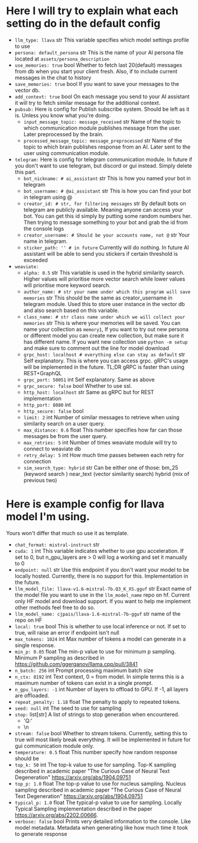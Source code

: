 # Here I will try to explain what each setting do in the default config

* `llm_type: llava`          str This variable specifies which model settings profile to use
* `persona: default_persona` str This is the name of your AI persona file located at `assets/persona_description`
* `use_memories: true`      bool Whether to fetch last 20(default) messages from db when you start your client fresh. Also, if to include current messages in the chat to history
* `save_memories: true`     bool If you want to save your messages to the vector db.
* `add_context: true`       bool On each message you send to your AI assistant it will try to fetch similar message for the additional context.
* `pubsub:`                      Here is config for Publish subscribe system. Should be left as it is. Unless you know what you're doing.
   - `input_message_topic: message_received`         str Name of the topic to which communication module publishes message from the user. Later preprocessed by the brain.
   - `processed_message_topic: message_preprocessed` str Name of the topic to which brain publishes response from an AI. Later sent to the user using communication module.
* `telegram:`                    Here is config for telegram communication module. In future if you don't want to use telegram, but discord or gui instead. Simply delete this part.
   - `bot_nickname: # ai_assistant`                            str This is how you named your bot in telegram
   - `bot_username: # @ai_assistant`                           str This is how you can find your bot in telegram using @
   - `creator_id: # str, for filtering messages`               str By default bots on telegram are publicly available. Meaning anyone can access your bot. You can get this id simply by putting some random numbers her. Then trying to message something to your bot and grab the id from the console logs
   - `creator_username: # Should be your accounts name, not @` str Your name in telegram. 
   - `sticker_path: '' # in future`                            Currently will do nothing. In future AI assistant will be able to send you stickers if certain threshold is exceeded
* `weaviate:`
   - `alpha: 0.5`                                                               str This variable is used in the hybrid similarity search. Higher values will prioritise more vector search while lower values will prioritise more keyword search.
   - `author_name: # str your name under which this program will save memories` str This should be the same as creator_username in telegram module. Used this to store user instance in the vector db and also search based on this variable.
   - `class_name: # str class name under which we will collect your memories`   str This is where your memories will be saved. You can name your collection as `memory1`, If you want to try out new persona or different model you can create new collection, but make sure it has different name. If you want new collection use `python -m setup` and make sure to comment out the line for model download
   - `grpc_host: localhost # everything else can stay as default`               str Self explanatory. This is where you can access grpc. gRPC's usage will be implemented in the future. TL;DR gRPC is faster than using REST+GraphQL
   - `grpc_port: 50051`                                                         int Self explanatory. Same as above
   - `grpc_secure: false`                                                      bool Whether to use ssl.
   - `http_host: localhost`                                                     str Same as gRPC but for REST implementation
   - `http_port: 8080`                                                          int
   - `http_secure: false`                                                      bool
   - `limit: 2`                                                                 int Number of similar messages to retrieve when using similarity search on a user query.
   - `max_distance: 0.6`                                                      float This number specifies how far can those messages be from the user query.
   - `max_retries: 5`                                                          int Number of times weaviate module will try to connect to weaviate db
   - `retry_delay: 5`                                                          int How much time passes between each retry for connection
   - `sim_search_type: hybrid`                                                 str Can be either one of those: bm_25 (keyword search ) near_text (vector similarity search) hybrid (mix of previous two)

# Here is example config for llava model I'm using. 
Yours won't differ that much so use it as template.

* `chat_format: mistral-instruct`                      str
* `cuda: 1`                                            int This variable indicates whether to use gpu acceleration. If set to 0, but n_gpu_layers are > 0 will log a working and set it manually to 0
* `endpoint: null`                                     str Use this endpoint if you don't want your model to be locally hosted. Currently, there is no support for this. Implementation in the future.
* `llm_model_file: llava-v1.6-mistral-7b.Q3_K_XS.gguf` str Exact name of the model file you want to use in the `llm_model_name` repo on hf. Current only HF model and download support. If you want to help me implement other methods feel free to do so. 
* `llm_model_name: cjpais/llava-1.6-mistral-7b-gguf`   str name of the repo on HF
* `local: true`                                       bool This is whether to use local inference or not. If set to true, will raise an error if endpoint isn't null
* `max_tokens: 1024`                                   int Max number of tokens a model can generate in a single response. 
* `min_p: 0.05`                                      float The min-p value to use for minimum p sampling. Minimum P sampling as described in https://github.com/ggerganov/llama.cpp/pull/3841
* `n_batch: 256`                                       int Prompt processing maximum batch size
* `n_ctx: 8192`                                        int Text context, 0 = from model. In simple terms this is a maximum number of tokens can exist in a single prompt.
* `n_gpu_layers: -1`                                   int Number of layers to offload to GPU. If -1, all layers are offloaded.
* `repeat_penalty: 1.18`                             float The penalty to apply to repeated tokens.
* `seed: null`                                         int The seed to use for sampling
* `stop:`                                        list[str] A list of strings to stop generation when encountered.
    - 'Q:'
    - \n
* `stream: false`                                     bool Whether to stream tokens. Currently, setting this to true will most likely break everything. It will be implemented in future for gui communication module only.
* `temperature: 0.5`                                 float This number specify how random response should be
* `top_k: 50`                                          int The top-k value to use for sampling. Top-K sampling described in academic paper "The Curious Case of Neural Text Degeneration" https://arxiv.org/abs/1904.09751
* `top_p: 1.0`                                       float The top-p value to use for nucleus sampling. Nucleus sampling described in academic paper "The Curious Case of Neural Text Degeneration" https://arxiv.org/abs/1904.09751
* `typical_p: 1.0`                                   float The typical-p value to use for sampling. Locally Typical Sampling implementation described in the paper https://arxiv.org/abs/2202.00666.
* `verbose: false`                                    bool Prints very detailed information to the console. Like model metadata. Metadata when generating like how much time it took to generate response

